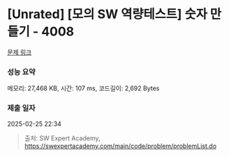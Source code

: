 # [Unrated] [모의 SW 역량테스트] 숫자 만들기 - 4008 

[문제 링크](https://swexpertacademy.com/main/code/problem/problemDetail.do?contestProbId=AWIeRZV6kBUDFAVH) 

### 성능 요약

메모리: 27,468 KB, 시간: 107 ms, 코드길이: 2,692 Bytes

### 제출 일자

2025-02-25 22:34



> 출처: SW Expert Academy, https://swexpertacademy.com/main/code/problem/problemList.do